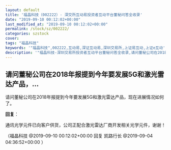 ```yaml
---
layout: default
title: '福晶科技（002222）- 深交所互动易投资者互动平台董秘问答全收录'
date: "2019-09-10 00:12:02+00:00"
last_modified_at: "2019-09-10 00:12:02+00:00"
permalink: /stock/sz/002222/
categories: szstock
cover: 
tags: "福晶科技"
keywords: '"福晶科技",002222,互动易,深证互动易,深圳交易所,上证易互动,上证e互动'
description: '"福晶科技-深圳交易所投资者互动平台董秘问答全收录,请问董秘公司在2018年报提到今年要发展5G和激光雷达产品，现在进展情况如何了。"'
---
```


## 请问董秘公司在2018年报提到今年要发展5G和激光雷达产品，...

请问董秘公司在2018年报提到今年要发展5G和激光雷达产品，现在进展情况如何了。

**回复**：

通讯光学元件已向客户供货，公司正配合激光雷达厂商开发相关光学元件，谢谢！ 

（福晶科技  @2019-09-10 00:12:02+00:00 回复 凯路行长  @2019-09-04 04:36:52+00:00 ）

